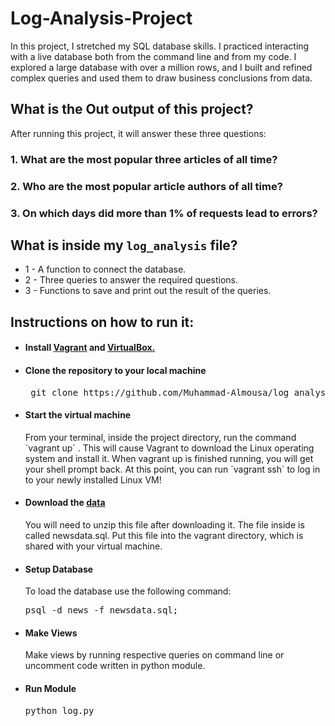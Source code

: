 # Log-Analysis-Project

In this project, I stretched my SQL database skills. I practiced interacting with a live database both from the command line and from my code.
I explored a large database with over a million rows, and I built and refined complex queries and used them to draw business conclusions from data.


## What is the Out output of this project?

After running this project, it will answer these three questions:

### 1. What are the most popular three articles of all time?

### 2. Who are the most popular article authors of all time?

### 3. On which days did more than 1% of requests lead to errors?


## What is inside my `log_analysis` file?
* 1 - A function to connect the database.
* 2 - Three queries to answer the required questions.
* 3 - Functions to save and print out the result of the queries. 




## Instructions on how to run it:
* <h4>Install <a href="https://www.vagrantup.com/">Vagrant</a> and <a href="https://www.virtualbox.org/wiki/Downloads">VirtualBox.</a></h4>
* <h4>Clone the repository to your local machine</h4>
  <pre> git clone https://github.com/Muhammad-Almousa/log_analysis.git</pre>
* <h4>Start the virtual machine</h4>
  From your terminal, inside the project directory, run the command  `vagrant up` . This will cause Vagrant to download the Linux      
  operating   system and install it.
  When vagrant up is finished running, you will get your shell prompt back. At this point, you can run `vagrant ssh` to log in to your  
  newly installed Linux VM!
* <h4>Download the <a href="https://d17h27t6h515a5.cloudfront.net/topher/2016/August/57b5f748_newsdata/newsdata.zip">data</a></h4>
  You will need to unzip this file after downloading it. The file inside is called newsdata.sql. Put this file into the vagrant     
  directory, which is shared with your virtual machine.
* <h4>Setup Database</h4>
  To load the database use the following command:
  <pre>psql -d news -f newsdata.sql;</pre>
* <h4>Make Views</h4>
  Make views by running respective queries on command line or uncomment code written in python module.
* <h4>Run Module</h4>
  <pre>python log.py</pre>
